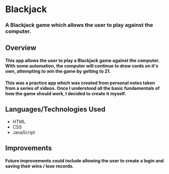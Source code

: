 # Blackjack
### A Blackjack game which allows the user to play against the computer.

## Overview
#### This app allows the user to play a Blackjack game against the computer. With some automation, the computer will continue to draw cards on it's own, attempting to win the game by getting to 21.

#### This was a practice app which was created from personal notes taken from a series of videos. Once I understood all the basic fundamentals of how the game should work, I decided to create it myself.

## Languages/Technologies Used
* HTML
* CSS
* JavaScript


## Improvements
#### Future improvements could include allowing the user to create a login and saving their wins / lose records. 
